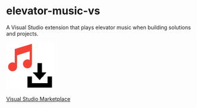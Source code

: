 # elevator-music-vs
A Visual Studio extension that plays elevator music when building solutions and projects.

![alt text](https://raw.githubusercontent.com/Davuskus/elevator-music-vs/master/Icon/elevator-music-vs-icon.png)

[Visual Studio Marketplace](https://marketplace.visualstudio.com/items?itemName=Davuskus.davuskus-elevator-music-ext)

